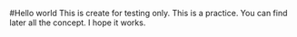 #Hello world
This is create for testing only.
This is a practice. You can find later all the concept.
I hope it works.
